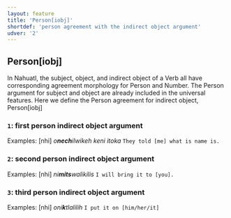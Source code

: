 ```yaml
---
layout: feature
title: 'Person[iobj]'
shortdef: 'person agreement with the indirect object argument'
udver: '2'
---
```


## Person[iobj]
In Nahuatl, the subject, object, and indirect object of a Verb all have corresponding
agreement morphology for Person and Number. The Person argument for subject and
object are already included in the universal features. Here we define the
Person agreement for indirect object, Person[iobj]

### <a name="1">`1`</a>: first person indirect object argument

Examples: [nhi] _o<b>nech</b>ilwikeh keni itoka_ `They told [me] what is name is.`

### <a name="2">`2`</a>: second person indirect object argument

Examples: [nhi] _ni<b>mits</b>walikilis_ `I will bring it to [you].`

### <a name="3">`3`</a>: third person indirect object argument

Examples: [nhi] _oni<b>k</b>tlalilih_ `I put it on [him/her/it]`
